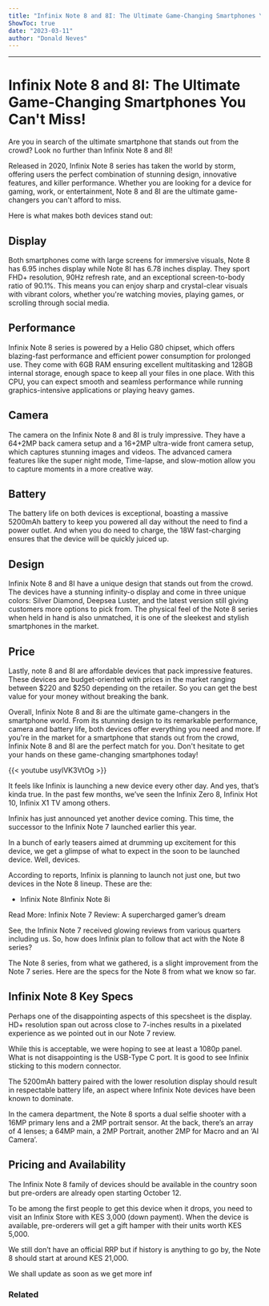 ```yaml
---
title: "Infinix Note 8 and 8I: The Ultimate Game-Changing Smartphones You Can't Miss!"
ShowToc: true 
date: "2023-03-11"
author: "Donald Neves"
---
```

*****
# Infinix Note 8 and 8I: The Ultimate Game-Changing Smartphones You Can't Miss!

Are you in search of the ultimate smartphone that stands out from the crowd? Look no further than Infinix Note 8 and 8I!

Released in 2020, Infinix Note 8 series has taken the world by storm, offering users the perfect combination of stunning design, innovative features, and killer performance. Whether you are looking for a device for gaming, work, or entertainment, Note 8 and 8I are the ultimate game-changers you can't afford to miss. 

Here is what makes both devices stand out:

## Display

Both smartphones come with large screens for immersive visuals, Note 8 has 6.95 inches display while Note 8I has 6.78 inches display. They sport FHD+ resolution, 90Hz refresh rate, and an exceptional screen-to-body ratio of 90.1%. This means you can enjoy sharp and crystal-clear visuals with vibrant colors, whether you're watching movies, playing games, or scrolling through social media.

## Performance

Infinix Note 8 series is powered by a Helio G80 chipset, which offers blazing-fast performance and efficient power consumption for prolonged use. They come with 6GB RAM ensuring excellent multitasking and 128GB internal storage, enough space to keep all your files in one place. With this CPU, you can expect smooth and seamless performance while running graphics-intensive applications or playing heavy games.

## Camera

The camera on the Infinix Note 8 and 8I is truly impressive. They have a 64+2MP back camera setup and a 16+2MP ultra-wide front camera setup, which captures stunning images and videos. The advanced camera features like the super night mode, Time-lapse, and slow-motion allow you to capture moments in a more creative way.

## Battery

The battery life on both devices is exceptional, boasting a massive 5200mAh battery to keep you powered all day without the need to find a power outlet. And when you do need to charge, the 18W fast-charging ensures that the device will be quickly juiced up.

## Design

Infinix Note 8 and 8I have a unique design that stands out from the crowd. The devices have a stunning infinity-o display and come in three unique colors: Silver Diamond, Deepsea Luster, and the latest version still giving customers more options to pick from. The physical feel of the Note 8 series when held in hand is also unmatched, it is one of the sleekest and stylish smartphones in the market.

## Price

Lastly, note 8 and 8I are affordable devices that pack impressive features. These devices are budget-oriented with prices in the market ranging between $220 and $250 depending on the retailer. So you can get the best value for your money without breaking the bank.

Overall, Infinix Note 8 and 8i are the ultimate game-changers in the smartphone world. From its stunning design to its remarkable performance, camera and battery life, both devices offer everything you need and more. If you're in the market for a smartphone that stands out from the crowd, Infinix Note 8 and 8I are the perfect match for you. Don't hesitate to get your hands on these game-changing smartphones today!

{{< youtube usylVK3VtOg >}} 



It feels like Infinix is launching a new device every other day. And yes, that’s kinda true. In the past few months, we’ve seen the Infinix Zero 8, Infinix Hot 10, Infinix X1 TV among others.
 
Infinix has just announced yet another device coming. This time, the successor to the Infinix Note 7 launched earlier this year.
 
In a bunch of early teasers aimed at drumming up excitement for this device, we get a glimpse of what to expect in the soon to be launched device. Well, devices.
 
According to reports, Infinix is planning to launch not just one, but two devices in the Note 8 lineup. These are the:
 
- Infinix Note 8Infinix Note 8i

 
Read More: Infinix Note 7 Review: A supercharged gamer’s dream
 
See, the Infinix Note 7 received glowing reviews from various quarters including us. So, how does Infinix plan to follow that act with the Note 8 series?
 
The Note 8 series, from what we gathered, is a slight improvement from the Note 7 series. Here are the specs for the Note 8 from what we know so far.
 
## Infinix Note 8 Key Specs
 
Perhaps one of the disappointing aspects of this specsheet is the display. HD+ resolution span out across close to 7-inches results in a pixelated experience as we pointed out in our Note 7 review.
 
While this is acceptable, we were hoping to see at least a 1080p panel. What is not disappointing is the USB-Type C port. It is good to see Infinix sticking to this modern connector.
 
The 5200mAh battery paired with the lower resolution display should result in respectable battery life, an aspect where Infinix Note devices have been known to dominate.
 
In the camera department, the Note 8 sports a dual selfie shooter with a 16MP primary lens and a 2MP portrait sensor. At the back, there’s an array of 4 lenses; a 64MP main, a 2MP Portrait, another 2MP for Macro and an ‘AI Camera’.
 
## Pricing and Availability
 
The Infinix Note 8 family of devices should be available in the country soon but pre-orders are already open starting October 12.
 
To be among the first people to get this device when it drops, you need to visit an Infinix Store with KES 3,000 (down payment). When the device is available, pre-orderers will get a gift hamper with their units worth KES 5,000. 
 
We still don’t have an official RRP but if history is anything to go by, the Note 8 should start at around KES 21,000. 
 
We shall update as soon as we get more inf
 
### Related



